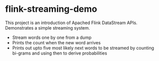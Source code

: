 # flink-streaming-demo

This project is an introduction of Apached Flink DataStream APIs. Demonstrates a simple streaming system.
<ul>
  <li>Stream words one by one from a dump</li>
  <li>Prints the count when the new word arrives</li>
  <li>Prints out upto five most likely next words to be streamed by counting bi-grams and using then to derive probabilities</li>
</ul>
